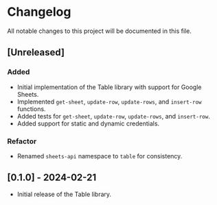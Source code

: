 # Changelog

All notable changes to this project will be documented in this file.

## [Unreleased]

### Added
-   Initial implementation of the Table library with support for Google Sheets.
-   Implemented `get-sheet`, `update-row`, `update-rows`, and `insert-row` functions.
-   Added tests for `get-sheet`, `update-row`, `update-rows`, and `insert-row`.
-   Added support for static and dynamic credentials.

### Refactor
-   Renamed `sheets-api` namespace to `table` for consistency.

## [0.1.0] - 2024-02-21

-   Initial release of the Table library.
